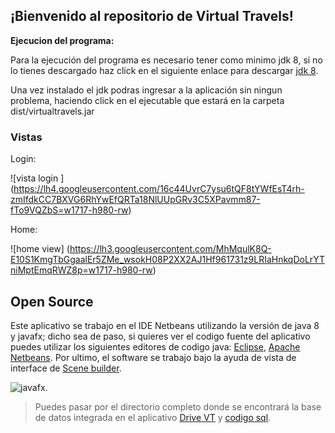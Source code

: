 ## ¡Bienvenido al repositorio de Virtual Travels!

**Ejecucion del programa:**

Para la ejecución del programa es necesario tener como minimo jdk 8, si no lo tienes descargado haz click en el siguiente enlace para descargar [jdk 8](http://https://www.oracle.com/java/technologies/downloads/#jdk17-windows "jdk 8").

Una vez instalado el jdk podras ingresar a la aplicación sin ningun problema, haciendo click en el ejecutable que estará en la carpeta dist/virtualtravels.jar

### Vistas

Login:

![vista login ]
(https://lh4.googleusercontent.com/16c44UvrC7ysu6tQF8tYWfEsT4rh-zmIfdkCC7BXVG6RhYwEfQRTa18NlUUpGRv3C5XPavmm87-fTo9VQZbS=w1717-h980-rw)

Home: 

![home view]
(https://lh3.googleusercontent.com/MhMqulK8Q-E10S1KmgTbGgaalEr5ZMe_wsokH08P2XX2AJ1Hf961731z9LRIaHnkqDoLrYTniMptEmqRWZ8p=w1717-h980-rw)

## Open Source
Este aplicativo se trabajo en el IDE Netbeans utilizando la versión de java 8 y javafx; dicho sea de paso, si quieres ver el codigo fuente del aplicativo puedes utilizar los siguientes editores de codigo java: [Eclipse](https://www.google.com/url?sa=t&rct=j&q=&esrc=s&source=web&cd=&cad=rja&uact=8&ved=2ahUKEwj31PGj7rTzAhUlIbkGHZ1qA2EQFnoECAQQAQ&url=https%3A%2F%2Fwww.eclipse.org%2Fdownloads%2F&usg=AOvVaw24xl_SObMLEWpi1nQBlJT8 "Eclipse"), [Apache Netbeans](https://www.google.com/url?sa=t&rct=j&q=&esrc=s&source=web&cd=&cad=rja&uact=8&ved=2ahUKEwjogaa17rTzAhXvK7kGHb03DVwQFnoECAoQAQ&url=https%3A%2F%2Fnetbeans.apache.org%2Fdownload%2Findex.html&usg=AOvVaw2LVnCKHAd9yrz4FG_T0qpf "Apache Netbeans"). Por ultimo, el software se trabajo bajo la ayuda de vista de interface de [Scene builder](https://www.google.com/url?sa=t&rct=j&q=&esrc=s&source=web&cd=&cad=rja&uact=8&ved=2ahUKEwjCuf7a7rTzAhU6H7kGHQJ_Db0QFnoECAMQAQ&url=https%3A%2F%2Fgluonhq.com%2Fproducts%2Fscene-builder%2F&usg=AOvVaw3ozVWQGs4dQcdj5jKUWItp "Scene builder").

![javafx](https://www.muycomputerpro.com/wp-content/uploads/2018/03/oracle-java-javafx-jdk.jpg "javafx").

> Puedes pasar por el directorio completo donde se encontrará la base de datos integrada en el aplicativo [Drive VT](https://drive.google.com/file/d/1f-r4OeRNrgJBULfOSKKe-TzQizz33U7E/view?usp=sharing "Drive VT") y [codigo sql](https://drive.google.com/drive/folders/1-emEcW_f3uPDoNHF-DnCHCp2NlS2ENlO "codigo sql").
